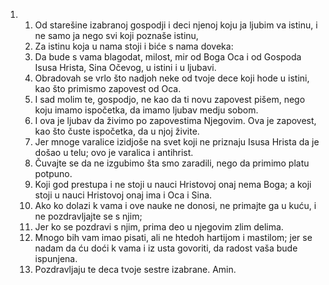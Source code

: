 <ol>
  <li>
    <ol>
      <li>Od starešine izabranoj gospodji i deci njenoj koju ja ljubim va istinu, i ne samo ja nego svi koji poznaše istinu,</li>
      <li>Za istinu koja u nama stoji i biće s nama doveka:</li>
      <li>Da bude s vama blagodat, milost, mir od Boga Oca i od Gospoda Isusa Hrista, Sina Očevog, u istini i u ljubavi.</li>
      <li>Obradovah se vrlo što nadjoh neke od tvoje dece koji hode u istini, kao što primismo zapovest od Oca.</li>
      <li>I sad molim te, gospodjo, ne kao da ti novu zapovest pišem, nego koju imamo ispočetka, da imamo ljubav medju sobom.</li>
      <li>I ova je ljubav da živimo po zapovestima Njegovim. Ova je zapovest, kao što čuste ispočetka, da u njoj živite.</li>
      <li>Jer mnoge varalice izidjoše na svet koji ne priznaju Isusa Hrista da je došao u telu; ovo je varalica i antihrist.</li>
      <li>Čuvajte se da ne izgubimo šta smo zaradili, nego da primimo platu potpuno.</li>
      <li>Koji god prestupa i ne stoji u nauci Hristovoj onaj nema Boga; a koji stoji u nauci Hristovoj onaj ima i Oca i Sina.</li>
      <li>Ako ko dolazi k vama i ove nauke ne donosi, ne primajte ga u kuću, i ne pozdravljajte se s njim;</li>
      <li>Jer ko se pozdravi s njim, prima deo u njegovim zlim delima.</li>
      <li>Mnogo bih vam imao pisati, ali ne htedoh hartijom i mastilom; jer se nadam da ću doći k vama i iz usta govoriti, da radost vaša bude ispunjena.</li>
      <li>Pozdravljaju te deca tvoje sestre izabrane. Amin.</li>
    </ol>
  </li>
</ol>